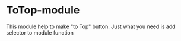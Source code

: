 # ToTop-module
This module help to make "to Top" button.
Just what you need is add selector to module function
